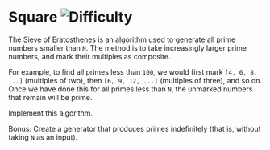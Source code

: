 # Square ![Difficulty](https://img.shields.io/badge/-EASY-green)
	
The Sieve of Eratosthenes is an algorithm used to generate all prime numbers smaller than `N`. The method is to take increasingly larger prime numbers, and mark their multiples as composite. 
	
For example, to find all primes less than `100`, we would first mark `[4, 6, 8, ...]` (multiples of two), then `[6, 9, 12, ...]` (multiples of three), and so on. Once we have done this for all primes less than `N`, the unmarked numbers that remain will be prime.
	
Implement this algorithm.
	
Bonus: Create a generator that produces primes indefinitely (that is, without taking `N` as an input).
	
